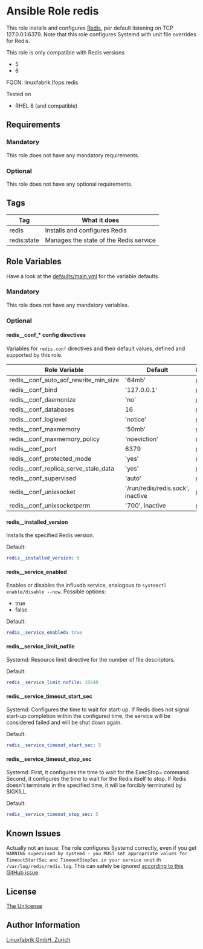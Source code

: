 # Ansible Role redis

This role installs and configures [Redis](https://redis.io/), per default listening on TCP 127.0.0.1:6379. Note that this role configures Systemd with unit file overrides for Redis.

This role is only compatible with Redis versions

* 5
* 6

FQCN: linuxfabrik.lfops.redis

Tested on

* RHEL 8 (and compatible)


## Requirements

### Mandatory

This role does not have any mandatory requirements.


### Optional

This role does not have any optional requirements.


## Tags

| Tag                  | What it does                                  |
| ---                  | ------------                                  |
| redis                | Installs and configures Redis                 |
| redis:state          | Manages the state of the Redis service        |


## Role Variables

Have a look at the [defaults/main.yml](https://github.com/Linuxfabrik/lfops/blob/main/roles/redis/defaults/main.yml) for the variable defaults.


### Mandatory

This role does not have any mandatory variables.


### Optional

#### redis__conf_* config directives

Variables for `redis.conf` directives and their default values, defined and supported by this role.

| Role Variable                             | Default                               | Documentation                                                         |
|---------------                            |---------                              |---------------                                                        |
| redis__conf_auto_aof_rewrite_min_size     | '64mb'                                | [redis.conf](https://github.com/redis/redis/blob/6.0/redis.conf) |
| redis__conf_bind                          | '127.0.0.1'                           | [redis.conf](https://github.com/redis/redis/blob/6.0/redis.conf) |
| redis__conf_daemonize                     | 'no'                                  | [redis.conf](https://github.com/redis/redis/blob/6.0/redis.conf) |
| redis__conf_databases                     | 16                                    | [redis.conf](https://github.com/redis/redis/blob/6.0/redis.conf) |
| redis__conf_loglevel                      | 'notice'                              | [redis.conf](https://github.com/redis/redis/blob/6.0/redis.conf) |
| redis__conf_maxmemory                     | '50mb'                                | [redis.conf](https://github.com/redis/redis/blob/6.0/redis.conf) |
| redis__conf_maxmemory_policy              | 'noeviction'                          | [redis.conf](https://github.com/redis/redis/blob/6.0/redis.conf) |
| redis__conf_port                          | 6379                                  | [redis.conf](https://github.com/redis/redis/blob/6.0/redis.conf) |
| redis__conf_protected_mode                | 'yes'                                 | [redis.conf](https://github.com/redis/redis/blob/6.0/redis.conf) |
| redis__conf_replica_serve_stale_data      | 'yes'                                 | [redis.conf](https://github.com/redis/redis/blob/6.0/redis.conf) |
| redis__conf_supervised                    | 'auto'                                | [redis.conf](https://github.com/redis/redis/blob/6.0/redis.conf) |
| redis__conf_unixsocket                    | '/run/redis/redis.sock', inactive     | [redis.conf](https://github.com/redis/redis/blob/6.0/redis.conf) |
| redis__conf_unixsocketperm                | '700', inactive                       | [redis.conf](https://github.com/redis/redis/blob/6.0/redis.conf) |


#### redis__installed_version

Installs the specified Redis version.

Default:
```yaml
redis__installed_version: 6
```


#### redis__service_enabled

Enables or disables the influxdb service, analogous to `systemctl enable/disable --now`. Possible options:
* true
* false

Default:
```yaml
redis__service_enabled: true
```


#### redis__service_limit_nofile

Systemd: Resource limit directive for the number of file descriptors.

Default:
```yaml
redis__service_limit_nofile: 10240
```


#### redis__service_timeout_start_sec

Systemd: Configures the time to wait for start-up. If Redis does not signal start-up completion within the configured time, the service will be considered failed and will be shut down again.

Default:
```yaml
redis__service_timeout_start_sec: 5
```


#### redis__service_timeout_stop_sec

Systemd: First, it configures the time to wait for the ExecStop= command. Second, it configures the time to wait for the Redis itself to stop. If Redis doesn't terminate in the specified time, it will be forcibly terminated by SIGKILL.

Default:
```yaml
redis__service_timeout_stop_sec: 5
```


## Known Issues

Actually not an issue: The role configures Systemd correctly, even if you get `WARNING supervised by systemd - you MUST set appropriate values for TimeoutStartSec and TimeoutStopSec in your service unit` in `/var/log/redis/redis.log`. This can safely be ignored [according to this GitHub issue](https://github.com/redis/redis/issues/8024).



## License

[The Unlicense](https://unlicense.org/)


## Author Information

[Linuxfabrik GmbH, Zurich](https://www.linuxfabrik.ch)
